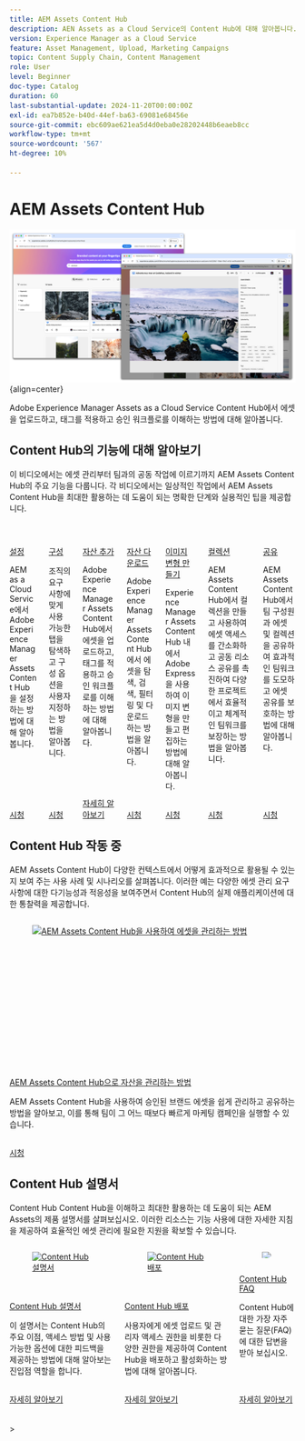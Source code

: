 ```yaml
---
title: AEM Assets Content Hub
description: AEN Assets as a Cloud Service의 Content Hub에 대해 알아봅니다.
version: Experience Manager as a Cloud Service
feature: Asset Management, Upload, Marketing Campaigns
topic: Content Supply Chain, Content Management
role: User
level: Beginner
doc-type: Catalog
duration: 60
last-substantial-update: 2024-11-20T00:00:00Z
exl-id: ea7b852e-b40d-44ef-ba63-69081e68456e
source-git-commit: ebc609ae621ea5d4d0eba0e28202448b6eaeb8cc
workflow-type: tm+mt
source-wordcount: '567'
ht-degree: 10%

---
```


# AEM Assets Content Hub

![AEM Assets Content Hub](./assets/overview/hero.png){align=center}

Adobe Experience Manager Assets as a Cloud Service Content Hub에서 에셋을 업로드하고, 태그를 적용하고 승인 워크플로를 이해하는 방법에 대해 알아봅니다.

## Content Hub의 기능에 대해 알아보기

이 비디오에서는 에셋 관리부터 팀과의 공동 작업에 이르기까지 AEM Assets Content Hub의 주요 기능을 다룹니다. 각 비디오에서는 일상적인 작업에서 AEM Assets Content Hub을 최대한 활용하는 데 도움이 되는 명확한 단계와 실용적인 팁을 제공합니다.


<!-- CARDS

* https://experienceleague.adobe.com/ko/docs/experience-manager-learn/assets/content-hub/set-up {title = Set up}
* https://experienceleague.adobe.com/ko/docs/experience-manager-learn/assets/content-hub/configure {title = Configure}
* https://experienceleague.adobe.com/ko/docs/experience-manager-learn/assets/content-hub/add-assets {title = Add assets}
* https://experienceleague.adobe.com/ko/docs/experience-manager-learn/assets/content-hub/download-assets {title = Download assets}
* https://experienceleague.adobe.com/ko/docs/experience-manager-learn/assets/content-hub/image-variants {title = Create image variants}
* https://experienceleague.adobe.com/ko/docs/experience-manager-learn/assets/content-hub/collections {title = Collections}
* https://experienceleague.adobe.com/ko/docs/experience-manager-learn/assets/content-hub/share {title = Sharing}

-->
<!-- START CARDS HTML - DO NOT MODIFY BY HAND -->
<div class="columns">
    <div class="column is-half-tablet is-half-desktop is-one-third-widescreen" aria-label="Set up">
        <div class="card" style="height: 100%; display: flex; flex-direction: column; height: 100%;">
            <div class="card-image">
                <figure class="image x-is-16by9">
                    <a href="https://experienceleague.adobe.com/ko/docs/experience-manager-learn/assets/content-hub/set-up" title="설정" target="_blank" rel="referrer">
                        <img class="is-bordered-r-small" src="https://video.tv.adobe.com/v/3433513/?format=jpeg&nocache=1744751768867" alt="설정"
                             style="width: 100%; aspect-ratio: 16 / 9; object-fit: cover; overflow: hidden; display: block; margin: auto;">
                    </a>
                </figure>
            </div>
            <div class="card-content is-padded-small" style="display: flex; flex-direction: column; flex-grow: 1; justify-content: space-between;">
                <div class="top-card-content">
                    <p class="headline is-size-6 has-text-weight-bold">
                        <a href="https://experienceleague.adobe.com/ko/docs/experience-manager-learn/assets/content-hub/set-up" target="_blank" rel="referrer" title="설정">설정</a>
                    </p>
                    <p class="is-size-6">AEM as a Cloud Service에서 Adobe Experience Manager Assets Content Hub을 설정하는 방법에 대해 알아봅니다.</p>
                </div>
                <a href="https://experienceleague.adobe.com/ko/docs/experience-manager-learn/assets/content-hub/set-up" target="_blank" rel="referrer" class="spectrum-Button spectrum-Button--outline spectrum-Button--primary spectrum-Button--sizeM" style="align-self: flex-start; margin-top: 1rem;">
                    <span class="spectrum-Button-label has-no-wrap has-text-weight-bold">시청</span>
                </a>
            </div>
        </div>
    </div>
    <div class="column is-half-tablet is-half-desktop is-one-third-widescreen" aria-label="Configure">
        <div class="card" style="height: 100%; display: flex; flex-direction: column; height: 100%;">
            <div class="card-image">
                <figure class="image x-is-16by9">
                    <a href="https://experienceleague.adobe.com/ko/docs/experience-manager-learn/assets/content-hub/configure" title="구성" target="_blank" rel="referrer">
                        <img class="is-bordered-r-small" src="https://video.tv.adobe.com/v/3439318/?format=jpeg&nocache=1744751768916&captions=kor" alt="구성"
                             style="width: 100%; aspect-ratio: 16 / 9; object-fit: cover; overflow: hidden; display: block; margin: auto;">
                    </a>
                </figure>
            </div>
            <div class="card-content is-padded-small" style="display: flex; flex-direction: column; flex-grow: 1; justify-content: space-between;">
                <div class="top-card-content">
                    <p class="headline is-size-6 has-text-weight-bold">
                        <a href="https://experienceleague.adobe.com/ko/docs/experience-manager-learn/assets/content-hub/configure" target="_blank" rel="referrer" title="구성">구성</a>
                    </p>
                    <p class="is-size-6">조직의 요구 사항에 맞게 사용 가능한 탭을 탐색하고 구성 옵션을 사용자 지정하는 방법을 알아봅니다.</p>
                </div>
                <a href="https://experienceleague.adobe.com/ko/docs/experience-manager-learn/assets/content-hub/configure" target="_blank" rel="referrer" class="spectrum-Button spectrum-Button--outline spectrum-Button--primary spectrum-Button--sizeM" style="align-self: flex-start; margin-top: 1rem;">
                    <span class="spectrum-Button-label has-no-wrap has-text-weight-bold">시청</span>
                </a>
            </div>
        </div>
    </div>
    <div class="column is-half-tablet is-half-desktop is-one-third-widescreen" aria-label="Add assets">
        <div class="card" style="height: 100%; display: flex; flex-direction: column; height: 100%;">
            <div class="card-image">
                <figure class="image x-is-16by9">
                    <a href="https://experienceleague.adobe.com/ko/docs/experience-manager-learn/assets/content-hub/add-assets" title="자산 추가" target="_blank" rel="referrer">
                        <img class="is-bordered-r-small" src="https://video.tv.adobe.com/v/3450289/?format=jpeg&nocache=1744751769952&captions=kor" alt="자산 추가"
                             style="width: 100%; aspect-ratio: 16 / 9; object-fit: cover; overflow: hidden; display: block; margin: auto;">
                    </a>
                </figure>
            </div>
            <div class="card-content is-padded-small" style="display: flex; flex-direction: column; flex-grow: 1; justify-content: space-between;">
                <div class="top-card-content">
                    <p class="headline is-size-6 has-text-weight-bold">
                        <a href="https://experienceleague.adobe.com/ko/docs/experience-manager-learn/assets/content-hub/add-assets" target="_blank" rel="referrer" title="자산 추가">자산 추가</a>
                    </p>
                    <p class="is-size-6">Adobe Experience Manager Assets Content Hub에서 에셋을 업로드하고, 태그를 적용하고 승인 워크플로를 이해하는 방법에 대해 알아봅니다.</p>
                </div>
                <a href="https://experienceleague.adobe.com/ko/docs/experience-manager-learn/assets/content-hub/add-assets" target="_blank" rel="referrer" class="spectrum-Button spectrum-Button--outline spectrum-Button--primary spectrum-Button--sizeM" style="align-self: flex-start; margin-top: 1rem;">
                    <span class="spectrum-Button-label has-no-wrap has-text-weight-bold">자세히 알아보기</span>
                </a>
            </div>
        </div>
    </div>
    <div class="column is-half-tablet is-half-desktop is-one-third-widescreen" aria-label="Download assets">
        <div class="card" style="height: 100%; display: flex; flex-direction: column; height: 100%;">
            <div class="card-image">
                <figure class="image x-is-16by9">
                    <a href="https://experienceleague.adobe.com/ko/docs/experience-manager-learn/assets/content-hub/download-assets" title="자산 다운로드" target="_blank" rel="referrer">
                        <img class="is-bordered-r-small" src="https://video.tv.adobe.com/v/3433135/?format=jpeg&nocache=1744751768978" alt="자산 다운로드"
                             style="width: 100%; aspect-ratio: 16 / 9; object-fit: cover; overflow: hidden; display: block; margin: auto;">
                    </a>
                </figure>
            </div>
            <div class="card-content is-padded-small" style="display: flex; flex-direction: column; flex-grow: 1; justify-content: space-between;">
                <div class="top-card-content">
                    <p class="headline is-size-6 has-text-weight-bold">
                        <a href="https://experienceleague.adobe.com/ko/docs/experience-manager-learn/assets/content-hub/download-assets" target="_blank" rel="referrer" title="자산 다운로드">자산 다운로드</a>
                    </p>
                    <p class="is-size-6">Adobe Experience Manager Assets Content Hub에서 에셋을 탐색, 검색, 필터링 및 다운로드하는 방법을 알아봅니다.</p>
                </div>
                <a href="https://experienceleague.adobe.com/ko/docs/experience-manager-learn/assets/content-hub/download-assets" target="_blank" rel="referrer" class="spectrum-Button spectrum-Button--outline spectrum-Button--primary spectrum-Button--sizeM" style="align-self: flex-start; margin-top: 1rem;">
                    <span class="spectrum-Button-label has-no-wrap has-text-weight-bold">시청</span>
                </a>
            </div>
        </div>
    </div>
    <div class="column is-half-tablet is-half-desktop is-one-third-widescreen" aria-label="Create image variants">
        <div class="card" style="height: 100%; display: flex; flex-direction: column; height: 100%;">
            <div class="card-image">
                <figure class="image x-is-16by9">
                    <a href="https://experienceleague.adobe.com/ko/docs/experience-manager-learn/assets/content-hub/image-variants" title="이미지 변형 만들기" target="_blank" rel="referrer">
                        <img class="is-bordered-r-small" src="https://video.tv.adobe.com/v/3435003/?format=jpeg&nocache=1744751768877" alt="이미지 변형 만들기"
                             style="width: 100%; aspect-ratio: 16 / 9; object-fit: cover; overflow: hidden; display: block; margin: auto;">
                    </a>
                </figure>
            </div>
            <div class="card-content is-padded-small" style="display: flex; flex-direction: column; flex-grow: 1; justify-content: space-between;">
                <div class="top-card-content">
                    <p class="headline is-size-6 has-text-weight-bold">
                        <a href="https://experienceleague.adobe.com/ko/docs/experience-manager-learn/assets/content-hub/image-variants" target="_blank" rel="referrer" title="이미지 변형 만들기">이미지 변형 만들기</a>
                    </p>
                    <p class="is-size-6">Experience Manager Assets Content Hub 내에서 Adobe Express을 사용하여 이미지 변형을 만들고 편집하는 방법에 대해 알아봅니다.</p>
                </div>
                <a href="https://experienceleague.adobe.com/ko/docs/experience-manager-learn/assets/content-hub/image-variants" target="_blank" rel="referrer" class="spectrum-Button spectrum-Button--outline spectrum-Button--primary spectrum-Button--sizeM" style="align-self: flex-start; margin-top: 1rem;">
                    <span class="spectrum-Button-label has-no-wrap has-text-weight-bold">시청</span>
                </a>
            </div>
        </div>
    </div>
    <div class="column is-half-tablet is-half-desktop is-one-third-widescreen" aria-label="Collections">
        <div class="card" style="height: 100%; display: flex; flex-direction: column; height: 100%;">
            <div class="card-image">
                <figure class="image x-is-16by9">
                    <a href="https://experienceleague.adobe.com/ko/docs/experience-manager-learn/assets/content-hub/collections" title="컬렉션" target="_blank" rel="referrer">
                        <img class="is-bordered-r-small" src="https://video.tv.adobe.com/v/3445307/?format=jpeg&nocache=1744751769136&captions=kor" alt="컬렉션"
                             style="width: 100%; aspect-ratio: 16 / 9; object-fit: cover; overflow: hidden; display: block; margin: auto;">
                    </a>
                </figure>
            </div>
            <div class="card-content is-padded-small" style="display: flex; flex-direction: column; flex-grow: 1; justify-content: space-between;">
                <div class="top-card-content">
                    <p class="headline is-size-6 has-text-weight-bold">
                        <a href="https://experienceleague.adobe.com/ko/docs/experience-manager-learn/assets/content-hub/collections" target="_blank" rel="referrer" title="컬렉션">컬렉션</a>
                    </p>
                    <p class="is-size-6">AEM Assets Content Hub에서 컬렉션을 만들고 사용하여 에셋 액세스를 간소화하고 공동 리소스 공유를 촉진하여 다양한 프로젝트에서 효율적이고 체계적인 팀워크를 보장하는 방법을 알아봅니다.</p>
                </div>
                <a href="https://experienceleague.adobe.com/ko/docs/experience-manager-learn/assets/content-hub/collections" target="_blank" rel="referrer" class="spectrum-Button spectrum-Button--outline spectrum-Button--primary spectrum-Button--sizeM" style="align-self: flex-start; margin-top: 1rem;">
                    <span class="spectrum-Button-label has-no-wrap has-text-weight-bold">시청</span>
                </a>
            </div>
        </div>
    </div>
    <div class="column is-half-tablet is-half-desktop is-one-third-widescreen" aria-label="Sharing">
        <div class="card" style="height: 100%; display: flex; flex-direction: column; height: 100%;">
            <div class="card-image">
                <figure class="image x-is-16by9">
                    <a href="https://experienceleague.adobe.com/ko/docs/experience-manager-learn/assets/content-hub/share" title="공유" target="_blank" rel="referrer">
                        <img class="is-bordered-r-small" src="https://video.tv.adobe.com/v/3445362/?format=jpeg&nocache=1744751769933&captions=kor" alt="공유"
                             style="width: 100%; aspect-ratio: 16 / 9; object-fit: cover; overflow: hidden; display: block; margin: auto;">
                    </a>
                </figure>
            </div>
            <div class="card-content is-padded-small" style="display: flex; flex-direction: column; flex-grow: 1; justify-content: space-between;">
                <div class="top-card-content">
                    <p class="headline is-size-6 has-text-weight-bold">
                        <a href="https://experienceleague.adobe.com/ko/docs/experience-manager-learn/assets/content-hub/share" target="_blank" rel="referrer" title="공유">공유</a>
                    </p>
                    <p class="is-size-6">AEM Assets Content Hub에서 팀 구성원과 에셋 및 컬렉션을 공유하여 효과적인 팀워크를 도모하고 에셋 공유를 보호하는 방법에 대해 알아봅니다.</p>
                </div>
                <a href="https://experienceleague.adobe.com/ko/docs/experience-manager-learn/assets/content-hub/share" target="_blank" rel="referrer" class="spectrum-Button spectrum-Button--outline spectrum-Button--primary spectrum-Button--sizeM" style="align-self: flex-start; margin-top: 1rem;">
                    <span class="spectrum-Button-label has-no-wrap has-text-weight-bold">시청</span>
                </a>
            </div>
        </div>
    </div>
</div>
<!-- END CARDS HTML - DO NOT MODIFY BY HAND -->


## Content Hub 작동 중

AEM Assets Content Hub이 다양한 컨텍스트에서 어떻게 효과적으로 활용될 수 있는지 보여 주는 사용 사례 및 시나리오를 살펴봅니다. 이러한 예는 다양한 에셋 관리 요구 사항에 대한 다기능성과 적응성을 보여주면서 Content Hub의 실제 애플리케이션에 대한 통찰력을 제공합니다.

<!-- CARDS
* ./use-cases/manage-assets.md
-->

<!-- START CARDS HTML - DO NOT MODIFY BY HAND -->
<div class="columns">
    <div class="column is-half-tablet is-half-desktop is-one-third-widescreen" aria-label="How to manage assets with AEM Assets Content Hub">
        <div class="card" style="height: 100%; display: flex; flex-direction: column; height: 100%;">
            <div class="card-image">
                <figure class="image x-is-16by9">
                    <a href="./use-cases/manage-assets.md" title="AEM Assets Content Hub을 사용하여 에셋을 관리하는 방법" target="_blank" rel="referrer">
                        <img class="is-bordered-r-small" src="https://video.tv.adobe.com/v/3463063/?format=jpeg&nocache=1744751770120&captions=kor" alt="AEM Assets Content Hub을 사용하여 에셋을 관리하는 방법"
                             style="width: 100%; aspect-ratio: 16 / 9; object-fit: cover; overflow: hidden; display: block; margin: auto;">
                    </a>
                </figure>
            </div>
            <div class="card-content is-padded-small" style="display: flex; flex-direction: column; flex-grow: 1; justify-content: space-between;">
                <div class="top-card-content">
                    <p class="headline is-size-6 has-text-weight-bold">
                        <a href="./use-cases/manage-assets.md" target="_blank" rel="referrer" title="AEM Assets Content Hub을 사용하여 에셋을 관리하는 방법">AEM Assets Content Hub으로 자산을 관리하는 방법</a>
                    </p>
                    <p class="is-size-6">AEM Assets Content Hub을 사용하여 승인된 브랜드 에셋을 쉽게 관리하고 공유하는 방법을 알아보고, 이를 통해 팀이 그 어느 때보다 빠르게 마케팅 캠페인을 실행할 수 있습니다.</p>
                </div>
                <a href="./use-cases/manage-assets.md" target="_blank" rel="referrer" class="spectrum-Button spectrum-Button--outline spectrum-Button--primary spectrum-Button--sizeM" style="align-self: flex-start; margin-top: 1rem;">
                    <span class="spectrum-Button-label has-no-wrap has-text-weight-bold">시청</span>
                </a>
            </div>
        </div>
    </div>
</div>
<!-- END CARDS HTML - DO NOT MODIFY BY HAND -->

## Content Hub 설명서

Content Hub Content Hub을 이해하고 최대한 활용하는 데 도움이 되는 AEM Assets의 제품 설명서를 살펴보십시오. 이러한 리소스는 기능 사용에 대한 자세한 지침을 제공하여 효율적인 에셋 관리에 필요한 지원을 확보할 수 있습니다.


<!-- CARDS

* https://experienceleague.adobe.com/ko/docs/experience-manager-cloud-service/content/assets/content-hub/product-overview {title=Content Hub documentation} {description=This documentation serves as your entry point to learn about Content Hub's key benefits, access methods, and how to provide feedback on the available options.}
* https://experienceleague.adobe.com/ko/docs/experience-manager-cloud-service/content/assets/content-hub/deploy-content-hub {description=Learn how to deploy and activate Content Hub, providing users with various privileges, including asset uploads and administrator access.}
* https://experienceleague.adobe.com/ko/docs/experience-manager-cloud-service/content/assets/content-hub/frequently-asked-questions-content-hub {title = Content Hub FAQs}

-->
<!-- START CARDS HTML - DO NOT MODIFY BY HAND -->
<div class="columns">
    <div class="column is-half-tablet is-half-desktop is-one-third-widescreen" aria-label="Content Hub documentation">
        <div class="card" style="height: 100%; display: flex; flex-direction: column; height: 100%;">
            <div class="card-image">
                <figure class="image x-is-16by9">
                    <a href="https://experienceleague.adobe.com/ko/docs/experience-manager-cloud-service/content/assets/content-hub/product-overview" title="Content Hub 설명서" target="_blank" rel="referrer">
                        <img class="is-bordered-r-small" src="https://experienceleague.adobe.com/ko/docs/experience-manager-cloud-service/content/assets/content-hub/product-overview./media_1ef4ad26652365b140f1a06c31df8ebc6546850df.png?width=400&format=png&optimize=medium" alt="Content Hub 설명서"
                             style="width: 100%; aspect-ratio: 16 / 9; object-fit: cover; overflow: hidden; display: block; margin: auto;">
                    </a>
                </figure>
            </div>
            <div class="card-content is-padded-small" style="display: flex; flex-direction: column; flex-grow: 1; justify-content: space-between;">
                <div class="top-card-content">
                    <p class="headline is-size-6 has-text-weight-bold">
                        <a href="https://experienceleague.adobe.com/ko/docs/experience-manager-cloud-service/content/assets/content-hub/product-overview" target="_blank" rel="referrer" title="Content Hub 설명서">Content Hub 설명서</a>
                    </p>
                    <p class="is-size-6">이 설명서는 Content Hub의 주요 이점, 액세스 방법 및 사용 가능한 옵션에 대한 피드백을 제공하는 방법에 대해 알아보는 진입점 역할을 합니다.</p>
                </div>
                <a href="https://experienceleague.adobe.com/ko/docs/experience-manager-cloud-service/content/assets/content-hub/product-overview" target="_blank" rel="referrer" class="spectrum-Button spectrum-Button--outline spectrum-Button--primary spectrum-Button--sizeM" style="align-self: flex-start; margin-top: 1rem;">
                    <span class="spectrum-Button-label has-no-wrap has-text-weight-bold">자세히 알아보기</span>
                </a>
            </div>
        </div>
    </div>
    <div class="column is-half-tablet is-half-desktop is-one-third-widescreen" aria-label="Deploy Content Hub">
        <div class="card" style="height: 100%; display: flex; flex-direction: column; height: 100%;">
            <div class="card-image">
                <figure class="image x-is-16by9">
                    <a href="https://experienceleague.adobe.com/ko/docs/experience-manager-cloud-service/content/assets/content-hub/deploy-content-hub" title="Content Hub 배포" target="_blank" rel="referrer">
                        <img class="is-bordered-r-small" src="https://experienceleague.adobe.com/ko/docs/experience-manager-cloud-service/content/assets/content-hub/deploy-content-hub./media_13f7f053438556286beebdf1266b2d2bf18469b68.png?width=400&format=png&optimize=medium" alt="Content Hub 배포"
                             style="width: 100%; aspect-ratio: 16 / 9; object-fit: cover; overflow: hidden; display: block; margin: auto;">
                    </a>
                </figure>
            </div>
            <div class="card-content is-padded-small" style="display: flex; flex-direction: column; flex-grow: 1; justify-content: space-between;">
                <div class="top-card-content">
                    <p class="headline is-size-6 has-text-weight-bold">
                        <a href="https://experienceleague.adobe.com/ko/docs/experience-manager-cloud-service/content/assets/content-hub/deploy-content-hub" target="_blank" rel="referrer" title="Content Hub 배포">Content Hub 배포</a>
                    </p>
                    <p class="is-size-6">사용자에게 에셋 업로드 및 관리자 액세스 권한을 비롯한 다양한 권한을 제공하여 Content Hub을 배포하고 활성화하는 방법에 대해 알아봅니다.</p>
                </div>
                <a href="https://experienceleague.adobe.com/ko/docs/experience-manager-cloud-service/content/assets/content-hub/deploy-content-hub" target="_blank" rel="referrer" class="spectrum-Button spectrum-Button--outline spectrum-Button--primary spectrum-Button--sizeM" style="align-self: flex-start; margin-top: 1rem;">
                    <span class="spectrum-Button-label has-no-wrap has-text-weight-bold">자세히 알아보기</span>
                </a>
            </div>
        </div>
    </div>
    <div class="column is-half-tablet is-half-desktop is-one-third-widescreen" aria-label="Content Hub FAQs">
        <div class="card" style="height: 100%; display: flex; flex-direction: column; height: 100%;">
            <div class="card-image">
                <figure class="image x-is-16by9">
                    <a href="https://experienceleague.adobe.com/ko/docs/experience-manager-cloud-service/content/assets/content-hub/frequently-asked-questions-content-hub" title="CONTENT HUB FAQ" target="_blank" rel="referrer">
                        <img class="is-bordered-r-small" src="https://experienceleague.adobe.com/ko/docs/experience-manager-cloud-service/content/assets/content-hub/frequently-asked-questions-content-hub./media_1fbf2b11f65863898a615041cf5cc7a79b2f8942d.png?width=400&format=png&optimize=medium" alt="CONTENT HUB FAQ"
                             style="width: 100%; aspect-ratio: 16 / 9; object-fit: cover; overflow: hidden; display: block; margin: auto;">
                    </a>
                </figure>
            </div>
            <div class="card-content is-padded-small" style="display: flex; flex-direction: column; flex-grow: 1; justify-content: space-between;">
                <div class="top-card-content">
                    <p class="headline is-size-6 has-text-weight-bold">
                        <a href="https://experienceleague.adobe.com/ko/docs/experience-manager-cloud-service/content/assets/content-hub/frequently-asked-questions-content-hub" target="_blank" rel="referrer" title="CONTENT HUB FAQ">Content Hub FAQ</a>
                    </p>
                    <p class="is-size-6">Content Hub에 대한 가장 자주 묻는 질문(FAQ)에 대한 답변을 받아 보십시오.</p>
                </div>
                <a href="https://experienceleague.adobe.com/ko/docs/experience-manager-cloud-service/content/assets/content-hub/frequently-asked-questions-content-hub" target="_blank" rel="referrer" class="spectrum-Button spectrum-Button--outline spectrum-Button--primary spectrum-Button--sizeM" style="align-self: flex-start; margin-top: 1rem;">
                    <span class="spectrum-Button-label has-no-wrap has-text-weight-bold">자세히 알아보기</span>
                </a>
            </div>
        </div>
    </div>
</div>
<!-- END CARDS HTML - DO NOT MODIFY BY HAND -->

<br/>
<br/>
&gt;
